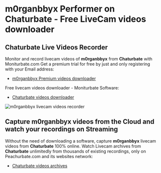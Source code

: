 # m0rganbbyx Performer on Chaturbate - Free LiveCam videos downloader

## Chaturbate Live Videos Recorder

Monitor and record livecam videos of **m0rganbbyx** from **Chaturbate** with Moniturbate.com
Get a premium trial for free by just and only registering with your Email address:
* [m0rganbbyx Premium videos downloader](https://moniturbate.com/request-demo-licence-key.html)

Free livecam videos downloader - Moniturbate Software:
* [Chaturbate videos downloader](https://moniturbate.com/moniturbate-download-software.html)

![m0rganbbyx livecam videos recorder](https://peachurnet.com/templates/moniturbate-software.png)


## Capture m0rganbbyx videos from the Cloud and watch your recordings on Streaming

Without the need of downloading a software, capture **m0rganbbyx** livecam videos from **Chaturbate** 100% online.
Watch Livecam archives from **Chaturbate** unlimitedly from thousands of existing recordings, only on Peachurbate.com and its websites network:
* [Chaturbate videos archives](https://peachurnet.com/)